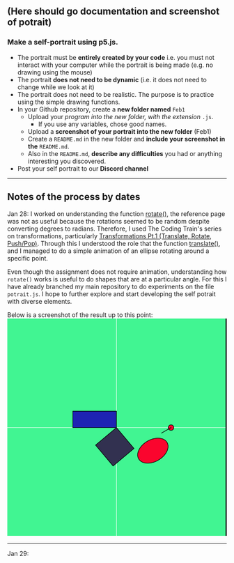 ## (Here should go documentation and screenshot of potrait)
### Make a self-portrait using p5.js.
- The portrait must be **entirely created by your code** i.e. you must not
	interact with your computer while the portrait is being made (e.g. no
	drawing using the mouse)
- The portrait **does not need to be dynamic** (i.e. it does not need to change
	while we look at it)
- The portrait does not need to be realistic. The purpose is to practice using
	the simple drawing functions.
- In your Github repository, create a **new folder named** `Feb1`
	- Upload your *program into the new folder, with the extension* `.js`.
		- If you use any variables, chose good names.
	- Upload a **screenshot of your portrait into the new folder** (Feb1)
	- Create a `README.md` in the new folder and **include your screenshot in the**
		`README.md`.
	- Also in the `README.md`, **describe any difficulties** you had or anything
		interesting you discovered.
- Post your self portrait to our **Discord channel**

---
**Notes of the process by dates**
---
Jan 28:
I worked on understanding the function [rotate()](https://p5js.org/reference/#/p5/rotate), the reference page was not as useful because the rotations seemed to be random despite converting degrees to radians. Therefore, I used The Coding Train's series on transformations, particularly [Transformations Pt.1 (Translate, Rotate, Push/Pop)](https://www.youtube.com/watch?v=o9sgjuh-CBM). Through this I understood the role that the function [translate()](https://p5js.org/reference/#/p5/translate), and I managed to do a simple animation of an ellipse rotating around a specific point. 

Even though the assignment does not require animation, understanding how `rotate()` works is useful to do shapes that are at a particular angle. For this I have already branched my main repository to do experiments on the file `potrait.js`. I hope to further explore and start developing the self potrait with diverse elements.

Below is a screenshot of the result up to this point:
![potrait1-00](potrait1-00.jpg)

--- 
Jan 29: 
